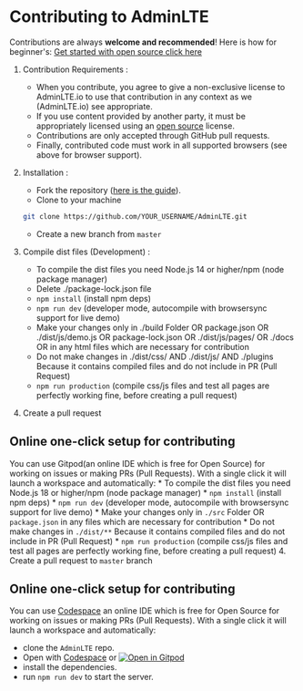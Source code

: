 # Contributing to AdminLTE

Contributions are always **welcome and recommended**! Here is how for beginner's: [Get started with open source click here](https://youtu.be/GbqSvJs-6W4)

1. Contribution Requirements :
    * When you contribute, you agree to give a non-exclusive license to AdminLTE.io to use that contribution in any context as we (AdminLTE.io) see appropriate.
    * If you use content provided by another party, it must be appropriately licensed using an [open source](https://opensource.org/licenses) license.
    * Contributions are only accepted through GitHub pull requests.
    * Finally, contributed code must work in all supported browsers (see above for browser support).
2. Installation :
    * Fork the repository ([here is the guide](https://help.github.com/articles/fork-a-repo/)).
    * Clone to your machine

    ```bash
    git clone https://github.com/YOUR_USERNAME/AdminLTE.git
    ```
    * Create a new branch from `master`
3. Compile dist files (Development) :
    * To compile the dist files you need Node.js 14 or higher/npm (node package manager)
    * Delete ./package-lock.json file
    * `npm install` (install npm deps)
    * `npm run dev` (developer mode, autocompile with browsersync support for live demo)
    * Make your changes only in ./build Folder OR package.json OR ./dist/js/demo.js OR package-lock.json OR ./dist/js/pages/ OR ./docs OR in any html files which are necessary for contribution
    * Do not make changes in ./dist/css/ AND ./dist/js/ AND ./plugins Because it contains compiled files and do not include in PR (Pull Request)
    * `npm run production` (compile css/js files and test all pages are perfectly working fine, before creating a pull request)
4. Create a pull request

## Online one-click setup for contributing

You can use Gitpod(an online IDE which is free for Open Source) for working on issues or making PRs (Pull Requests). With a single click it will launch a workspace and automatically:
    * To compile the dist files you need Node.js 18 or higher/npm (node package manager)
    * `npm install` (install npm deps)
    * `npm run dev` (developer mode, autocompile with browsersync support for live demo)
    * Make your changes only in `./src` Folder OR `package.json` in any files which are necessary for contribution
    * Do not make changes in `./dist/**` Because it contains compiled files and do not include in PR (Pull Request)
    * `npm run production` (compile css/js files and test all pages are perfectly working fine, before creating a pull request)
4. Create a pull request to `master` branch

## Online one-click setup for contributing

You can use [Codespace](https://docs.github.com/en/codespaces) an online IDE which is free for Open Source for working on issues or making PRs (Pull Requests). With a single click it will launch a workspace and automatically:

- clone the `AdminLTE` repo.
- Open with [Codespace](https://docs.github.com/en/codespaces) or [![Open in Gitpod](https://gitpod.io/button/open-in-gitpod.svg)](https://gitpod.io/from-referrer/)
- install the dependencies.
- run `npm run dev` to start the server.
